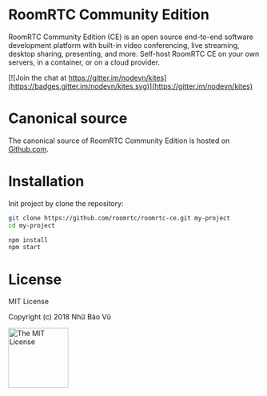 RoomRTC Community Edition
==================

RoomRTC Community Edition (CE) is an open source end-to-end software development platform with built-in video conferencing, live streaming, desktop sharing, presenting, and more. Self-host RoomRTC CE on your own servers, in a container, or on a cloud provider.

[![Join the chat at https://gitter.im/nodevn/kites](https://badges.gitter.im/nodevn/kites.svg)](https://gitter.im/nodevn/kites)

Canonical source
================

The canonical source of RoomRTC Community Edition is hosted on [Github.com](https://github.com/roomrtc/roomrtc-ce).

Installation
============

Init project by clone the repository:

```bash
git clone https://github.com/roomrtc/roomrtc-ce.git my-project
cd my-project

npm install
npm start
```

# License

MIT License

Copyright (c) 2018 Nhữ Bảo Vũ

<a rel="license" href="./LICENSE" target="_blank"><img alt="The MIT License" style="border-width:0;" width="120px" src="https://raw.githubusercontent.com/hsdt/styleguide/master/images/ossninja.svg?sanitize=true" /></a>
